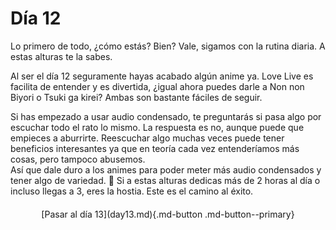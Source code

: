 # Día 12

Lo primero de todo, ¿cómo estás? Bien? Vale, sigamos con la rutina diaria. A estas alturas te la sabes.
 
Al ser el día 12 seguramente hayas acabado algún anime ya. Love Live es facilita de entender y es divertida, ¿igual ahora puedes darle a Non non Biyori o Tsuki ga kirei? Ambas son bastante fáciles de seguir.

Si has empezado a usar audio condensado, te preguntarás si pasa algo por escuchar todo el rato lo mismo. La respuesta es no, aunque puede que empieces a aburrirte.  Reescuchar algo muchas veces puede tener beneficios interesantes ya que en teoría cada vez entenderíamos más cosas, pero tampoco abusemos.  
Así que dale duro a los animes para poder meter más audio condensados y tener algo de variedad. 🙂 Si a estas alturas dedicas más de 2 horas al día o incluso llegas a 3, eres la hostia. Este es el camino al éxito.

<div style="margin-top: 20px;width:full;display:flex;justify-content:center;" markdown="1">
  [Pasar al día 13](day13.md){.md-button .md-button--primary}
</div>
